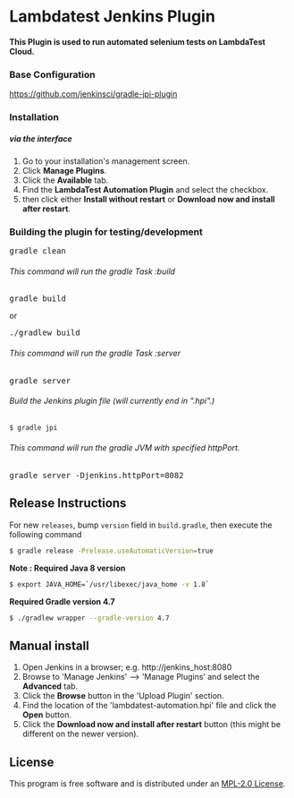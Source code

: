 # Lambdatest Jenkins Plugin

#### This Plugin is used to run automated selenium tests on LambdaTest Cloud.

### Base Configuration
https://github.com/jenkinsci/gradle-jpi-plugin

### Installation

##### via the interface
1. Go to your installation's management screen.
2. Click **Manage Plugins**.
3. Click the **Available** tab.
4. Find the **LambdaTest Automation Plugin** and select the checkbox.
5. then click either **Install without restart** or **Download now and install after restart**.

### Building the plugin for testing/development

<pre>gradle clean</pre>

###### This command will run the gradle Task :build
<pre>gradle build</pre>
or
<pre>./gradlew build</pre>

###### This command will run the gradle Task :server
<pre>gradle server</pre>

###### Build the Jenkins plugin file (will currently end in ".hpi".)
```bash
$ gradle jpi
```

###### This command will run the gradle JVM with specified httpPort.
<pre>gradle server -Djenkins.httpPort=8082</pre>

## Release Instructions

For new `releases`, bump `version` field in `build.gradle`, then execute the following command

```bash
$ gradle release -Prelease.useAutomaticVersion=true
```

**Note : Required Java 8 version** 
```bash
$ export JAVA_HOME=`/usr/libexec/java_home -v 1.8`
```

**Required Gradle version 4.7**
```bash
$ ./gradlew wrapper --gradle-version 4.7
```
## Manual install

1. Open Jenkins in a browser; e.g. http://jenkins_host:8080
2. Browse to 'Manage Jenkins' --> 'Manage Plugins’ and select the **Advanced** tab.
3. Click the **Browse** button in the 'Upload Plugin' section. 
4. Find the location of the 'lambdatest-automation.hpi' file and click the **Open** button. 
5. Click the **Download now and install after restart** button (this might be different on the newer version). 

## License

This program is free software and is distributed under an [MPL-2.0 License](LICENSE).
